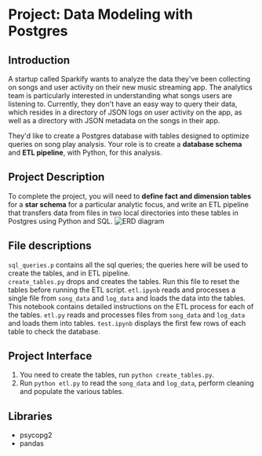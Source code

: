 # Project: Data Modeling with Postgres

## Introduction
A startup called Sparkify wants to analyze the data they've been collecting on songs and user activity on their new music streaming app. The analytics team is particularly interested in understanding what songs users are listening to. Currently, they don't have an easy way to query their data, which resides in a directory of JSON logs on user activity on the app, as well as a directory with JSON metadata on the songs in their app.

They'd like to create a Postgres database with tables designed to optimize queries on song play analysis. Your role is to create a __database schema__ and __ETL pipeline__, with Python, for this analysis. 

## Project Description
To complete the project, you will need to __define fact and dimension tables__ for a __star schema__ for a particular analytic focus, and write an ETL pipeline that transfers data from files in two local directories into these tables in Postgres using Python and SQL.
![ERD diagram]("./erd-diagram.png")

## File descriptions
`sql_queries.p` contains all the sql queries; the queries here will be used to create the tables, and in ETL pipeline.   
`create_tables.py` drops and creates the tables. Run this file to reset the tables before running the ETL script.
`etl.ipynb` reads and processes a single file from `song_data` and `log_data` and loads the data into the tables. This notebook contains detailed instructions on the ETL process for each of the tables.
`etl.py` reads and processes files from `song_data` and `log_data` and loads them into tables.
`test.ipynb` displays the first few rows of each table to check the database.

## Project Interface
1. You need to create the tables, run `python create_tables.py`.
2. Run `python etl.py` to read the `song_data` and `log_data`, perform cleaning and populate the various tables. 

## Libraries
- psycopg2
- pandas
